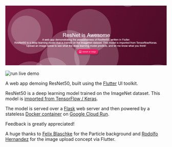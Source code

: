 ![alt text](https://github.com/btphan95/resnet-is-awesome/blob/master/assets/preview.png?raw=true)

![run live demo](https://img.shields.io/badge/live-demo-blueviolet?style=for-the-badge&logo=appveyor?link=http://resnet-is-awesome.surge.sh/#/&link=http://resnet-is-awesome.surge.sh/#/)

A web app demoing ResNet50, built using the [Flutter](https://flutter.dev/) UI toolkit.

ResNet50 is a deep learning model trained on the ImageNet dataset. This model is [imported from TensorFlow / Keras](https://keras.io/api/applications/resnet/#resnet50-function). 

The model is served over a [Flask](https://flask.palletsprojects.com/en/1.1.x/) web server and then powered by a stateless [Docker container](https://www.docker.com/resources/what-container) on [Google Cloud Run](https://cloud.google.com/run).

Feedback is greatly appreciated!

A huge thanks to [Felix Blaschke](https://github.com/felixblaschke) for the Particle background and [Rodolfo Hernandez](https://github.com/rjcalifornia) for the image upload concept via Flutter.
